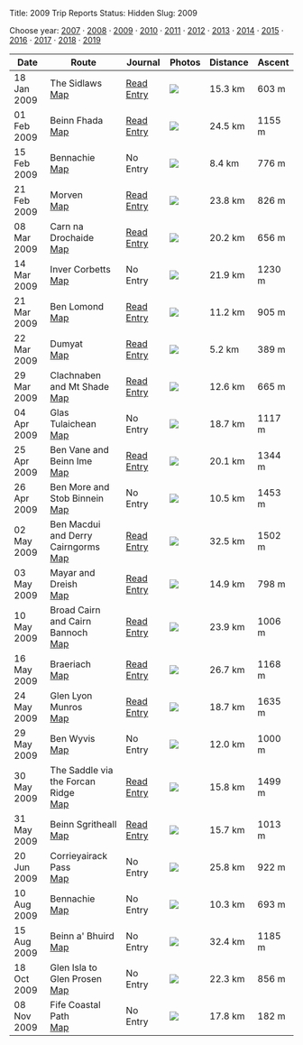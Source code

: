 Title: 2009 Trip Reports
Status: Hidden
Slug: 2009

<p>Choose year: <a href='/reports/2007/'>2007</a> &middot; <a href='/reports/2008/'>2008</a> &middot; <a href='/reports/2009/'>2009</a> &middot; <a href='/reports/2010/'>2010</a> &middot; <a href='/reports/2011/'>2011</a> &middot; <a href='/reports/2012/'>2012</a> &middot; <a href='/reports/2013/'>2013</a> &middot; <a href='/reports/2014/'>2014</a> &middot; <a href='/reports/2015/'>2015</a> &middot; <a href='/reports/2016/'>2016</a> &middot; <a href='/reports/2017/'>2017</a> &middot; <a href='/reports/2018/'>2018</a> &middot; <a href='/reports/2019/'>2019</a></p>



<table class='list'>
<thead>
<tr class='list'>
<th class='list'>Date</th>
<th class='list'>Route</th>
<th class='list'>Journal</th>
<th class='list'>Photos</th>
<th class='list'>Distance</th>
<th class='list'>Ascent</th>
</tr>
</thead>
<tbody>

<tr class='list'>
<td class='list'>18 Jan 2009</td>
<td class='list'>The Sidlaws<br /><a href='https://invertedworld.co.uk/trip/297'>Map</a></td>
<td class='list'><a href='/blog/2009/01/the-sidlaws/'>Read Entry</a></td>
<td class='list'><a href='https://www.flickr.com/photos/black_friction/sets/72157612718095117'><img src='https://farm4.staticflickr.com/3119/3211406676_17b96edca2_s.jpg' ></a></td>
<td class='list'>15.3 km</td>
<td class='list'>603 m</td>
</tr>

<tr class='list'>
<td class='list'>01 Feb 2009</td>
<td class='list'>Beinn Fhada<br /><a href='https://invertedworld.co.uk/trip/290'>Map</a></td>
<td class='list'><a href='/blog/2009/02/beinn-fhada-a-snow-slope-too-far/'>Read Entry</a></td>
<td class='list'><a href='https://www.flickr.com/photos/black_friction/sets/72157613235108266'><img src='https://farm4.staticflickr.com/3297/3244004265_9734b93761_s.jpg' ></a></td>
<td class='list'>24.5 km</td>
<td class='list'>1155 m</td>
</tr>

<tr class='list'>
<td class='list'>15 Feb 2009</td>
<td class='list'>Bennachie<br /><a href='https://invertedworld.co.uk/trip/296'>Map</a></td>
<td class='list'>No Entry</td>
<td class='list'><a href='https://www.flickr.com/photos/black_friction/sets/72157614016524217'><img src='https://farm4.staticflickr.com/3594/3289350561_f072309577_s.jpg' ></a></td>
<td class='list'>8.4 km</td>
<td class='list'>776 m</td>
</tr>

<tr class='list'>
<td class='list'>21 Feb 2009</td>
<td class='list'>Morven<br /><a href='https://invertedworld.co.uk/trip/315'>Map</a></td>
<td class='list'><a href='/blog/2009/02/morven/'>Read Entry</a></td>
<td class='list'><a href='https://www.flickr.com/photos/black_friction/sets/72157614191064609'><img src='https://farm4.staticflickr.com/3432/3297890271_aa0ea30d9a_s.jpg' ></a></td>
<td class='list'>23.8 km</td>
<td class='list'>826 m</td>
</tr>

<tr class='list'>
<td class='list'>08 Mar 2009</td>
<td class='list'>Carn na Drochaide<br /><a href='https://invertedworld.co.uk/trip/299'>Map</a></td>
<td class='list'><a href='/blog/2009/03/carn-na-drochaide/'>Read Entry</a></td>
<td class='list'><a href='https://www.flickr.com/photos/black_friction/sets/72157614984030962'><img src='https://farm4.staticflickr.com/3297/3338484557_7194ecf77e_s.jpg' ></a></td>
<td class='list'>20.2 km</td>
<td class='list'>656 m</td>
</tr>

<tr class='list'>
<td class='list'>14 Mar 2009</td>
<td class='list'>Inver Corbetts<br /><a href='https://invertedworld.co.uk/trip/316'>Map</a></td>
<td class='list'>No Entry</td>
<td class='list'><a href='https://www.flickr.com/photos/black_friction/sets/72157615195951951'><img src='https://farm4.staticflickr.com/3622/3354097953_ebb8e8ab6b_s.jpg' ></a></td>
<td class='list'>21.9 km</td>
<td class='list'>1230 m</td>
</tr>

<tr class='list'>
<td class='list'>21 Mar 2009</td>
<td class='list'>Ben Lomond<br /><a href='https://invertedworld.co.uk/trip/303'>Map</a></td>
<td class='list'><a href='/blog/2009/03/ben-lomond-via-the-ptarmigan/'>Read Entry</a></td>
<td class='list'><a href='https://www.flickr.com/photos/black_friction/sets/72157615679994119'><img src='https://farm4.staticflickr.com/3658/3379791367_0d4ae47c3a_s.jpg' ></a></td>
<td class='list'>11.2 km</td>
<td class='list'>905 m</td>
</tr>

<tr class='list'>
<td class='list'>22 Mar 2009</td>
<td class='list'>Dumyat<br /><a href='https://invertedworld.co.uk/trip/304'>Map</a></td>
<td class='list'><a href='/blog/2009/03/dumyat/'>Read Entry</a></td>
<td class='list'><a href='https://www.flickr.com/photos/black_friction/sets/72157615900140018'><img src='https://farm4.staticflickr.com/3045/3386062852_bf3b7bdc4f_s.jpg' ></a></td>
<td class='list'>5.2 km</td>
<td class='list'>389 m</td>
</tr>

<tr class='list'>
<td class='list'>29 Mar 2009</td>
<td class='list'>Clachnaben and Mt Shade<br /><a href='https://invertedworld.co.uk/trip/307'>Map</a></td>
<td class='list'><a href='/blog/2009/03/clachnaben/'>Read Entry</a></td>
<td class='list'><a href='https://www.flickr.com/photos/black_friction/sets/72157615996659207'><img src='https://farm4.staticflickr.com/3589/3395058167_3576257d6f_s.jpg' ></a></td>
<td class='list'>12.6 km</td>
<td class='list'>665 m</td>
</tr>

<tr class='list'>
<td class='list'>04 Apr 2009</td>
<td class='list'>Glas Tulaichean<br /><a href='https://invertedworld.co.uk/trip/317'>Map</a></td>
<td class='list'>No Entry</td>
<td class='list'><a href='https://www.flickr.com/photos/black_friction/sets/72157616352390604'><img src='https://farm4.staticflickr.com/3595/3412029503_714f8c9e8d_s.jpg' ></a></td>
<td class='list'>18.7 km</td>
<td class='list'>1117 m</td>
</tr>

<tr class='list'>
<td class='list'>25 Apr 2009</td>
<td class='list'>Ben Vane and Beinn Ime<br /><a href='https://invertedworld.co.uk/trip/288'>Map</a></td>
<td class='list'><a href='/blog/2009/04/ben-vane-and-beinn-ime/'>Read Entry</a></td>
<td class='list'><a href='https://www.flickr.com/photos/black_friction/sets/72157617376566474'><img src='None' ></a></td>
<td class='list'>20.1 km</td>
<td class='list'>1344 m</td>
</tr>

<tr class='list'>
<td class='list'>26 Apr 2009</td>
<td class='list'>Ben More and Stob Binnein<br /><a href='https://invertedworld.co.uk/trip/309'>Map</a></td>
<td class='list'>No Entry</td>
<td class='list'><a href='https://www.flickr.com/photos/black_friction/sets/72157617503919206'><img src='https://farm4.staticflickr.com/3604/3488354388_ce0e50ebe2_s.jpg' ></a></td>
<td class='list'>10.5 km</td>
<td class='list'>1453 m</td>
</tr>

<tr class='list'>
<td class='list'>02 May 2009</td>
<td class='list'>Ben Macdui and Derry Cairngorms<br /><a href='https://invertedworld.co.uk/trip/318'>Map</a></td>
<td class='list'><a href='/blog/2009/05/into-the-heart-of-the-cairngorms/'>Read Entry</a></td>
<td class='list'><a href='https://www.flickr.com/photos/black_friction/sets/72157617605254658'><img src='https://farm4.staticflickr.com/3643/3494950550_17bc907069_s.jpg' ></a></td>
<td class='list'>32.5 km</td>
<td class='list'>1502 m</td>
</tr>

<tr class='list'>
<td class='list'>03 May 2009</td>
<td class='list'>Mayar and Dreish<br /><a href='https://invertedworld.co.uk/trip/319'>Map</a></td>
<td class='list'><a href='/blog/2009/05/delivered-from-dreish/'>Read Entry</a></td>
<td class='list'><a href='https://www.flickr.com/photos/black_friction/sets/72157617599228693'><img src='https://farm4.staticflickr.com/3394/3501098174_38b2b73c28_s.jpg' ></a></td>
<td class='list'>14.9 km</td>
<td class='list'>798 m</td>
</tr>

<tr class='list'>
<td class='list'>10 May 2009</td>
<td class='list'>Broad Cairn and Cairn Bannoch<br /><a href='https://invertedworld.co.uk/trip/320'>Map</a></td>
<td class='list'><a href='/blog/2009/05/broad-cairn-cairn-bannoch/'>Read Entry</a></td>
<td class='list'><a href='https://www.flickr.com/photos/black_friction/sets/72157617938391298'><img src='https://farm4.staticflickr.com/3555/3517504669_9767e77e73_s.jpg' ></a></td>
<td class='list'>23.9 km</td>
<td class='list'>1006 m</td>
</tr>

<tr class='list'>
<td class='list'>16 May 2009</td>
<td class='list'>Braeriach<br /><a href='https://invertedworld.co.uk/trip/321'>Map</a></td>
<td class='list'><a href='/blog/2009/05/braeriach/'>Read Entry</a></td>
<td class='list'><a href='https://www.flickr.com/photos/black_friction/sets/72157618266312689'><img src='https://farm4.staticflickr.com/3297/3539768146_143d55ca95_s.jpg' ></a></td>
<td class='list'>26.7 km</td>
<td class='list'>1168 m</td>
</tr>

<tr class='list'>
<td class='list'>24 May 2009</td>
<td class='list'>Glen Lyon Munros<br /><a href='https://invertedworld.co.uk/trip/311'>Map</a></td>
<td class='list'><a href='/blog/2009/05/munros-north-of-glen-lyon/'>Read Entry</a></td>
<td class='list'><a href='https://www.flickr.com/photos/black_friction/sets/72157618696301773'><img src='https://live.staticflickr.com/3017/3562888165_24f86a0941_s.jpg' ></a></td>
<td class='list'>18.7 km</td>
<td class='list'>1635 m</td>
</tr>

<tr class='list'>
<td class='list'>29 May 2009</td>
<td class='list'>Ben Wyvis<br /><a href='https://invertedworld.co.uk/trip/289'>Map</a></td>
<td class='list'>No Entry</td>
<td class='list'><a href='https://www.flickr.com/photos/black_friction/sets/72157619102064260'><img src='None' ></a></td>
<td class='list'>12.0 km</td>
<td class='list'>1000 m</td>
</tr>

<tr class='list'>
<td class='list'>30 May 2009</td>
<td class='list'>The Saddle via the Forcan Ridge<br /><a href='https://invertedworld.co.uk/trip/322'>Map</a></td>
<td class='list'><a href='/blog/2009/05/the-saddle-via-the-forcan-ridge/'>Read Entry</a></td>
<td class='list'><a href='https://www.flickr.com/photos/black_friction/sets/72157619064313786'><img src='https://farm4.staticflickr.com/3356/3582588771_cfc5b0381e_s.jpg' ></a></td>
<td class='list'>15.8 km</td>
<td class='list'>1499 m</td>
</tr>

<tr class='list'>
<td class='list'>31 May 2009</td>
<td class='list'>Beinn Sgritheall<br /><a href='https://invertedworld.co.uk/trip/308'>Map</a></td>
<td class='list'><a href='/blog/2009/05/beinn-sgritheall/'>Read Entry</a></td>
<td class='list'><a href='https://www.flickr.com/photos/black_friction/sets/72157619002795589'><img src='https://farm3.staticflickr.com/2108/3585059854_6dec64eaaf_s.jpg' ></a></td>
<td class='list'>15.7 km</td>
<td class='list'>1013 m</td>
</tr>

<tr class='list'>
<td class='list'>20 Jun 2009</td>
<td class='list'>Corrieyairack Pass<br /><a href='https://invertedworld.co.uk/trip/298'>Map</a></td>
<td class='list'>No Entry</td>
<td class='list'><a href='https://www.flickr.com/photos/black_friction/sets/72157620530031099'><img src='https://farm4.staticflickr.com/3382/3667052743_dd9fb7af1a_s.jpg' ></a></td>
<td class='list'>25.8 km</td>
<td class='list'>922 m</td>
</tr>

<tr class='list'>
<td class='list'>10 Aug 2009</td>
<td class='list'>Bennachie<br /><a href='https://invertedworld.co.uk/trip/312'>Map</a></td>
<td class='list'>No Entry</td>
<td class='list'><a href='https://www.flickr.com/photos/black_friction/sets/72157621878311313'><img src='https://farm3.staticflickr.com/2472/3809204798_e03906cbe8_s.jpg' ></a></td>
<td class='list'>10.3 km</td>
<td class='list'>693 m</td>
</tr>

<tr class='list'>
<td class='list'>15 Aug 2009</td>
<td class='list'>Beinn a' Bhuird<br /><a href='https://invertedworld.co.uk/trip/323'>Map</a></td>
<td class='list'>No Entry</td>
<td class='list'><a href='https://www.flickr.com/photos/black_friction/sets/72157622053474154'><img src='https://farm4.staticflickr.com/3442/3826327730_48bb21ff9d_s.jpg' ></a></td>
<td class='list'>32.4 km</td>
<td class='list'>1185 m</td>
</tr>

<tr class='list'>
<td class='list'>18 Oct 2009</td>
<td class='list'>Glen Isla to Glen Prosen<br /><a href='https://invertedworld.co.uk/trip/324'>Map</a></td>
<td class='list'>No Entry</td>
<td class='list'><a href='https://www.flickr.com/photos/black_friction/sets/72157622519844001'><img src='https://farm4.staticflickr.com/3528/4036851250_b457f66d96_s.jpg' ></a></td>
<td class='list'>22.3 km</td>
<td class='list'>856 m</td>
</tr>

<tr class='list'>
<td class='list'>08 Nov 2009</td>
<td class='list'>Fife Coastal Path<br /><a href='https://invertedworld.co.uk/trip/295'>Map</a></td>
<td class='list'>No Entry</td>
<td class='list'><a href='https://www.flickr.com/photos/black_friction/sets/72157622777491108'><img src='https://farm3.staticflickr.com/2766/4122133844_0a67c4f07a_s.jpg' ></a></td>
<td class='list'>17.8 km</td>
<td class='list'>182 m</td>
</tr>

</tbody></table>